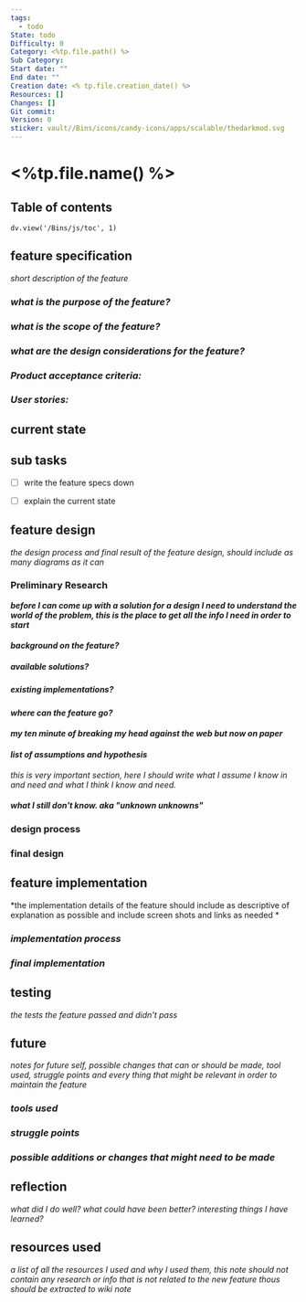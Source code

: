```yaml
---
tags:
  - todo
State: todo
Difficulty: 0
Category: <%tp.file.path() %>
Sub Category: 
Start date: ""
End date: ""
Creation date: <% tp.file.creation_date() %>
Resources: []
Changes: []
Git commit: 
Version: 0
sticker: vault//Bins/icons/candy-icons/apps/scalable/thedarkmod.svg
---
```

# <%tp.file.name() %>
## Table of contents

```dataviewjs 
dv.view('/Bins/js/toc', 1) 
```

## **feature specification** 
*short description of the feature*

### *what is the purpose of the feature?*


### *what is the scope of the feature?*


### *what are the design considerations for the feature?*


### *Product acceptance criteria:*


### *User stories:*


## **current state** 


## **sub tasks**
 - [ ] write the feature specs down
 - [ ] explain the current state


## **feature design**
*the design process and final result of the feature design, should include as many diagrams as it can*

### **Preliminary Research**
***before I can come up with a solution for a design I need to understand the world of the problem,
this is the place to get all the info I need in order to start***
#### *background on the feature?*
##### *available solutions?*
##### *existing implementations?*

#### *where can the feature go?*

#### *my ten minute of breaking my head against the web but now on paper*

#### *list of assumptions and hypothesis*
*this is very important section, here I should write what I assume I know in and need and what I think I know and need.*
#### *what I still don't know. aka "unknown unknowns"*




### **design process**


### **final design**



## **feature implementation**
*the implementation details of the feature should include as descriptive of explanation as possible and include screen shots and links as needed *


### *implementation process*


### *final implementation*


## **testing**
*the tests the feature passed and didn't pass*

## **future**
*notes for future self, possible changes that can or should be made, tool used, struggle points and every thing that might be relevant in order to maintain the feature*
### *tools used*


### *struggle points*


### *possible additions or changes that might need to be made*



## **reflection**
*what did I do well? what could have been better? interesting things I have learned?*


## **resources used**
*a list of all the resources I used and why I used them, this note should not contain any research or info that is not related to the new feature thous should be extracted to wiki note*

